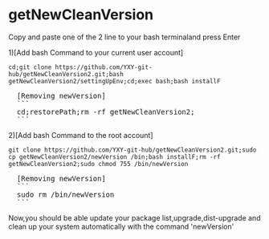 # getNewCleanVersion

Copy and paste one of the 2 line to your bash terminaland press Enter

1)[Add bash Command to your current user account]
```
cd;git clone https://github.com/YXY-git-hub/getNewCleanVersion2.git;bash getNewCleanVersion2/settingUpEnv;cd;exec bash;bash installF
```
<pre>
  [Removing newVersion]
  ```
  cd;restorePath;rm -rf getNewCleanVersion2;
  ```
</pre>
2)[Add bash Command to the root account]
```
git clone https://github.com/YXY-git-hub/getNewCleanVersion2.git;sudo cp getNewCleanVersion2/newVersion /bin;bash installF;rm -rf getNewCleanVersion2;sudo chmod 755 /bin/newVersion
```
<pre>
  [Removing newVersion]
  ```
  sudo rm /bin/newVersion
  ```
</pre>
Now,you should be able update your package list,upgrade,dist-upgrade and clean up your system automatically with the command 'newVersion'
</pre>
